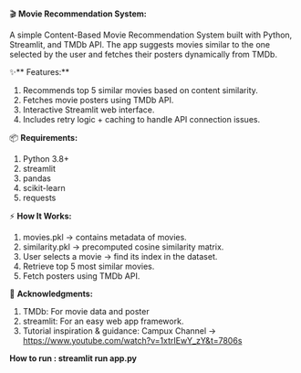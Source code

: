 🎬 **Movie Recommendation System:**

A simple Content-Based Movie Recommendation System built with Python, Streamlit, and TMDb API.
The app suggests movies similar to the one selected by the user and fetches their posters dynamically from TMDb.

✨** Features:**

1) Recommends top 5 similar movies based on content similarity.
2) Fetches movie posters using TMDb API.
3) Interactive Streamlit web interface.
4) Includes retry logic + caching to handle API connection issues.


📦 **Requirements:**

1) Python 3.8+
2) streamlit
3) pandas
4) scikit-learn
5) requests

⚡ **How It Works:**

1) movies.pkl → contains metadata of movies.
2) similarity.pkl → precomputed cosine similarity matrix.
3) User selects a movie → find its index in the dataset.
4) Retrieve top 5 most similar movies.
5) Fetch posters using TMDb API.

🙌 **Acknowledgments:**

1) TMDb: For movie data and poster
2) streamlit: For an easy web app framework.
3) Tutorial inspiration & guidance: Campux Channel → https://www.youtube.com/watch?v=1xtrIEwY_zY&t=7806s 

**How to run : streamlit run app.py**
